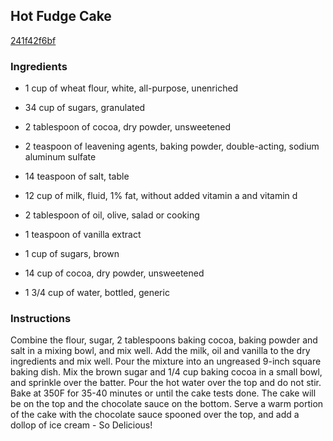 ## Hot Fudge Cake

[241f42f6bf](http://www.food.com/recipe/hot-fudge-cake-452165)

### Ingredients

 - 1 cup of wheat flour, white, all-purpose, unenriched

 - 34 cup of sugars, granulated

 - 2 tablespoon of cocoa, dry powder, unsweetened

 - 2 teaspoon of leavening agents, baking powder, double-acting, sodium aluminum sulfate

 - 14 teaspoon of salt, table

 - 12 cup of milk, fluid, 1% fat, without added vitamin a and vitamin d

 - 2 tablespoon of oil, olive, salad or cooking

 - 1 teaspoon of vanilla extract

 - 1 cup of sugars, brown

 - 14 cup of cocoa, dry powder, unsweetened

 - 1 3/4 cup of water, bottled, generic

### Instructions

Combine the flour, sugar, 2 tablespoons baking cocoa, baking powder and salt in a mixing bowl, and mix well. Add the milk, oil and vanilla to the dry ingredients and mix well. Pour the mixture into an ungreased 9-inch square baking dish. Mix the brown sugar and 1/4 cup baking cocoa in a small bowl, and sprinkle over the batter. Pour the hot water over the top and do not stir. Bake at 350F for 35-40 minutes or until the cake tests done. The cake will be on the top and the chocolate sauce on the bottom. Serve a warm portion of the cake with the chocolate sauce spooned over the top, and add a dollop of ice cream - So Delicious!